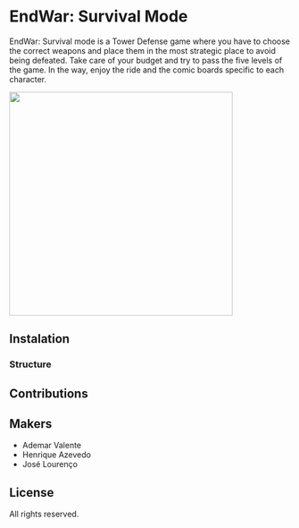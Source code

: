 # EndWar: Survival Mode

EndWar: Survival mode is a Tower Defense game where you have to choose the correct weapons and place them in the most strategic place to avoid being defeated. Take care of your budget and try to pass the five levels of the game.
In the way, enjoy the ride and the comic boards specific to each character.

<img align="center" width="400" height="400" src="">



## Instalation

### Structure

## Contributions

## Makers
- Ademar Valente
- Henrique Azevedo
- José Lourenço



## License
All rights reserved.
